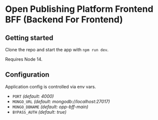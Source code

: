 # Open Publishing Platform Frontend BFF (Backend For Frontend)

## Getting started

Clone the repo and start the app with `npm run dev`.

Requires Node 14.

## Configuration
Application config is controlled via env vars.

- `PORT` _(default: 4000)_
- `MONGO_URL` _(default: mongodb://localhost:27017)_
- `MONGO_DBNAME` _(default: opp-bff-main)_
- `BYPASS_AUTH` _(default: true)_
